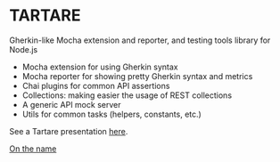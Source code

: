 # TARTARE

Gherkin-like Mocha extension and reporter, and testing tools library for Node.js

* Mocha extension for using Gherkin syntax
* Mocha reporter for showing pretty Gherkin syntax and metrics
* Chai plugins for common API assertions
* Collections: making easier the usage of REST collections
* A generic API mock server
* Utils for common tasks (helpers, constants, etc.)

See a Tartare presentation [here](http://telefonicaid.github.io/tartare/presentation/).

[On the name](http://www.coffeeandvanilla.com/gherkin-dill-sauce/)
